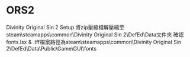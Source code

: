 # ORS2
Divinity Original Sin 2 Setup
將zip壓縮檔解壓縮至steam\steamapps\common\Divinity Original Sin 2\DefEd\Data文件夾
確認 fonts.lsx & .tff檔案路徑為steam\steamapps\common\Divinity Original Sin 2\DefEd\Data\Public\Game\GUI\fonts
